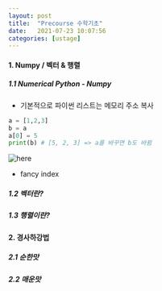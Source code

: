 ```yaml
---
layout: post
title:  "Precourse 수학기초"
date:   2021-07-23 10:07:56
categories: [ustage]
---
```


#### 1. Numpy / 벡터 & 행렬
##### 1.1 Numerical Python - Numpy
 * 기본적으로 파이썬 리스트는 메모리 주소 복사
```python
a = [1,2,3]
b = a
a[0] = 5
print(b) # [5, 2, 3] => a를 바꾸면 b도 바뀜
```
![here]('https://github.com/KyungHyunLim/KyungHyunLim.github.io/tree/main/data/image/precourse2_1.PNG')
 * fancy index

##### 1.2 벡터란?

##### 1.3 행렬이란?


#### 2. 경사하강법
##### 2.1 순한맛

##### 2.2 매운맛
